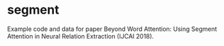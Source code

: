 # segment
Example code and data for paper Beyond Word Attention: Using Segment Attention in Neural Relation Extraction (IJCAI 2018).

